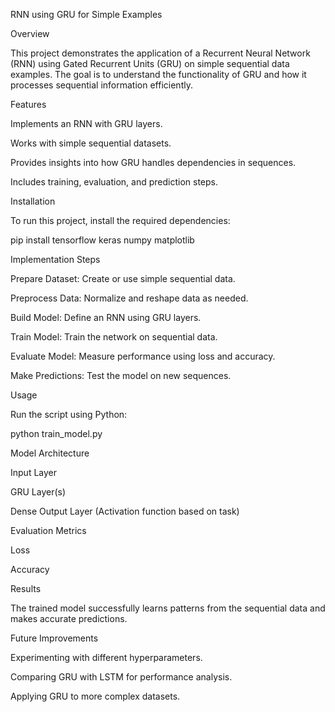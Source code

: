 RNN using GRU for Simple Examples

Overview

This project demonstrates the application of a Recurrent Neural Network (RNN) using Gated Recurrent Units (GRU) on simple sequential data examples. The goal is to understand the functionality of GRU and how it processes sequential information efficiently.

Features

Implements an RNN with GRU layers.

Works with simple sequential datasets.

Provides insights into how GRU handles dependencies in sequences.

Includes training, evaluation, and prediction steps.

Installation

To run this project, install the required dependencies:

pip install tensorflow keras numpy matplotlib

Implementation Steps

Prepare Dataset: Create or use simple sequential data.

Preprocess Data: Normalize and reshape data as needed.

Build Model: Define an RNN using GRU layers.

Train Model: Train the network on sequential data.

Evaluate Model: Measure performance using loss and accuracy.

Make Predictions: Test the model on new sequences.

Usage

Run the script using Python:

python train_model.py

Model Architecture

Input Layer

GRU Layer(s)

Dense Output Layer (Activation function based on task)

Evaluation Metrics

Loss

Accuracy

Results

The trained model successfully learns patterns from the sequential data and makes accurate predictions.

Future Improvements

Experimenting with different hyperparameters.

Comparing GRU with LSTM for performance analysis.

Applying GRU to more complex datasets.
